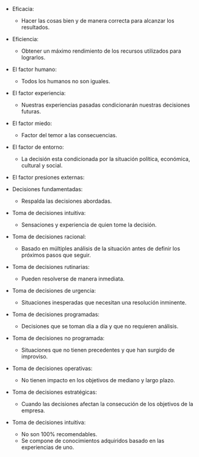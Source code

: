 - Eficacia:
	- Hacer las cosas bien y de manera correcta para alcanzar los resultados.
- Eficiencia:
	- Obtener un máximo rendimiento de los recursos utilizados para lograrlos.
- El factor humano:
	- Todos los humanos no son iguales.
- El factor experiencia:
	- Nuestras experiencias pasadas condicionarán nuestras decisiones futuras.
- El factor miedo:
	- Factor del temor a las consecuencias.
- El factor de entorno:
	- La decisión esta condicionada por la situación política, económica, cultural y social.
- El factor presiones externas:
- Decisiones fundamentadas:
	- Respalda las decisiones abordadas.

- Toma de decisiones intuitiva:
	- Sensaciones y experiencia de quien tome la decisión.
- Toma de decisiones racional:
	- Basado en múltiples análisis de la situación antes de definir los próximos pasos que seguir.
- Toma de decisiones rutinarias:
	- Pueden resolverse de manera inmediata.
- Toma de decisiones de urgencia:
	- Situaciones inesperadas que necesitan una resolución inminente.
- Toma de decisiones programadas:
	- Decisiones que se toman día a día y que no requieren análisis.
- Toma de decisiones no programada:
	- Situaciones que no tienen precedentes y que han surgido de improviso.
- Toma de decisiones operativas:
	- No tienen impacto en los objetivos de mediano y largo plazo.
- Toma de decisiones estratégicas:
	- Cuando las decisiones afectan la consecución de los objetivos de la empresa.
- Toma de decisiones intuitiva:
	- No son 100% recomendables.
	- Se compone de conocimientos adquiridos basado en las experiencias de uno.